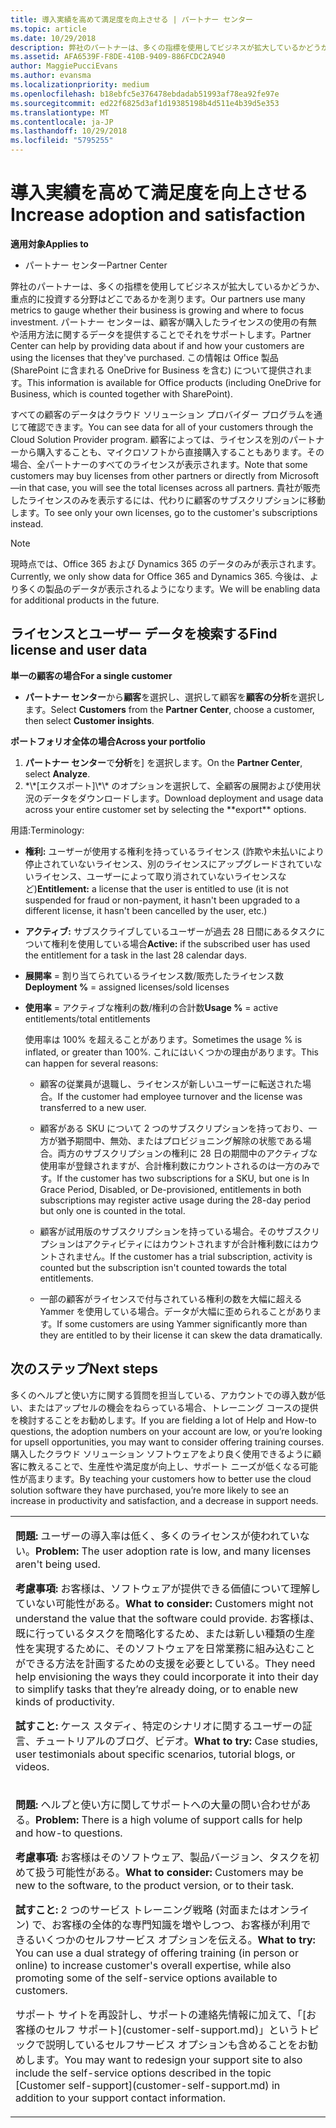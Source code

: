 ```yaml
---
title: 導入実績を高めて満足度を向上させる | パートナー センター
ms.topic: article
ms.date: 10/29/2018
description: 弊社のパートナーは、多くの指標を使用してビジネスが拡大しているかどうか、重点的に投資する分野はどこであるかを測ります。 パートナー センターは、顧客が購入したライセンスの使用の有無や活用方法に関するデータを提供することでそれをサポートします。
ms.assetid: AFA6539F-F8DE-410B-9409-886FCDC2A940
author: MaggiePucciEvans
ms.author: evansma
ms.localizationpriority: medium
ms.openlocfilehash: b18ebfc5e376478ebdadab51993af78ea92fe97e
ms.sourcegitcommit: ed22f6825d3af1d19385198b4d511e4b39d5e353
ms.translationtype: MT
ms.contentlocale: ja-JP
ms.lasthandoff: 10/29/2018
ms.locfileid: "5795255"
---
```

# <a name="increase-adoption-and-satisfaction"></a><span data-ttu-id="fd51f-104">導入実績を高めて満足度を向上させる</span><span class="sxs-lookup"><span data-stu-id="fd51f-104">Increase adoption and satisfaction</span></span>

**<span data-ttu-id="fd51f-105">適用対象</span><span class="sxs-lookup"><span data-stu-id="fd51f-105">Applies to</span></span>**

-  <span data-ttu-id="fd51f-106">パートナー センター</span><span class="sxs-lookup"><span data-stu-id="fd51f-106">Partner Center</span></span>

<span data-ttu-id="fd51f-107">弊社のパートナーは、多くの指標を使用してビジネスが拡大しているかどうか、重点的に投資する分野はどこであるかを測ります。</span><span class="sxs-lookup"><span data-stu-id="fd51f-107">Our partners use many metrics to gauge whether their business is growing and where to focus investment.</span></span> <span data-ttu-id="fd51f-108">パートナー センターは、顧客が購入したライセンスの使用の有無や活用方法に関するデータを提供することでそれをサポートします。</span><span class="sxs-lookup"><span data-stu-id="fd51f-108">Partner Center can help by providing data about if and how your customers are using the licenses that they've purchased.</span></span> <span data-ttu-id="fd51f-109">この情報は Office 製品 (SharePoint に含まれる OneDrive for Business を含む) について提供されます。</span><span class="sxs-lookup"><span data-stu-id="fd51f-109">This information is available for Office products (including OneDrive for Business, which is counted together with SharePoint).</span></span>

<span data-ttu-id="fd51f-110">すべての顧客のデータはクラウド ソリューション プロバイダー プログラムを通じて確認できます。</span><span class="sxs-lookup"><span data-stu-id="fd51f-110">You can see data for all of your customers through the Cloud Solution Provider program.</span></span> <span data-ttu-id="fd51f-111">顧客によっては、ライセンスを別のパートナーから購入することも、マイクロソフトから直接購入することもあります。その場合、全パートナーのすべてのライセンスが表示されます。</span><span class="sxs-lookup"><span data-stu-id="fd51f-111">Note that some customers may buy licenses from other partners or directly from Microsoft—in that case, you will see the total licenses across all partners.</span></span> <span data-ttu-id="fd51f-112">貴社が販売したライセンスのみを表示するには、代わりに顧客のサブスクリプションに移動します。</span><span class="sxs-lookup"><span data-stu-id="fd51f-112">To see only your own licenses, go to the customer's subscriptions instead.</span></span>

> [!NOTE]  
>  <span data-ttu-id="fd51f-113">現時点では、Office 365 および Dynamics 365 のデータのみが表示されます。</span><span class="sxs-lookup"><span data-stu-id="fd51f-113">Currently, we only show data for Office 365 and Dynamics 365.</span></span> <span data-ttu-id="fd51f-114">今後は、より多くの製品のデータが表示されるようになります。</span><span class="sxs-lookup"><span data-stu-id="fd51f-114">We will be enabling data for additional products in the future.</span></span>

## <a name="find-license-and-user-data"></a><span data-ttu-id="fd51f-115">ライセンスとユーザー データを検索する</span><span class="sxs-lookup"><span data-stu-id="fd51f-115">Find license and user data</span></span>


**<span data-ttu-id="fd51f-116">単一の顧客の場合</span><span class="sxs-lookup"><span data-stu-id="fd51f-116">For a single customer</span></span>**

-   <span data-ttu-id="fd51f-117">**パートナー センター**から**顧客**を選択し、選択して顧客を**顧客の分析**を選択します。</span><span class="sxs-lookup"><span data-stu-id="fd51f-117">Select **Customers** from the **Partner Center**, choose a customer, then select **Customer insights**.</span></span>

**<span data-ttu-id="fd51f-118">ポートフォリオ全体の場合</span><span class="sxs-lookup"><span data-stu-id="fd51f-118">Across your portfolio</span></span>**

1.  <span data-ttu-id="fd51f-119">**パートナー センター**で**分析**を] を選択します。</span><span class="sxs-lookup"><span data-stu-id="fd51f-119">On the **Partner Center**, select **Analyze**.</span></span>
2.  <span data-ttu-id="fd51f-120">
          *\*[エクスポート]\*\* のオプションを選択して、全顧客の展開および使用状況のデータをダウンロードします。</span><span class="sxs-lookup"><span data-stu-id="fd51f-120">Download deployment and usage data across your entire customer set by selecting the **export** options.</span></span>

<span data-ttu-id="fd51f-121">用語:</span><span class="sxs-lookup"><span data-stu-id="fd51f-121">Terminology:</span></span>

-   <span data-ttu-id="fd51f-122">**権利:** ユーザーが使用する権利を持っているライセンス (詐欺や未払いにより停止されていないライセンス、別のライセンスにアップグレードされていないライセンス、ユーザーによって取り消されていないライセンスなど)</span><span class="sxs-lookup"><span data-stu-id="fd51f-122">**Entitlement:** a license that the user is entitled to use (it is not suspended for fraud or non-payment, it hasn't been upgraded to a different license, it hasn't been cancelled by the user, etc.)</span></span>

-   <span data-ttu-id="fd51f-123">**アクティブ:** サブスクライブしているユーザーが過去 28 日間にあるタスクについて権利を使用している場合</span><span class="sxs-lookup"><span data-stu-id="fd51f-123">**Active:** if the subscribed user has used the entitlement for a task in the last 28 calendar days.</span></span>

-   <span data-ttu-id="fd51f-124">**展開率** = 割り当てられているライセンス数/販売したライセンス数</span><span class="sxs-lookup"><span data-stu-id="fd51f-124">**Deployment %** = assigned licenses/sold licenses</span></span>

-   <span data-ttu-id="fd51f-125">**使用率** = アクティブな権利の数/権利の合計数</span><span class="sxs-lookup"><span data-stu-id="fd51f-125">**Usage %** = active entitlements/total entitlements</span></span>

    <span data-ttu-id="fd51f-126">使用率は 100% を超えることがあります。</span><span class="sxs-lookup"><span data-stu-id="fd51f-126">Sometimes the usage % is inflated, or greater than 100%.</span></span> <span data-ttu-id="fd51f-127">これにはいくつかの理由があります。</span><span class="sxs-lookup"><span data-stu-id="fd51f-127">This can happen for several reasons:</span></span>

    -   <span data-ttu-id="fd51f-128">顧客の従業員が退職し、ライセンスが新しいユーザーに転送された場合。</span><span class="sxs-lookup"><span data-stu-id="fd51f-128">If the customer had employee turnover and the license was transferred to a new user.</span></span>

    -   <span data-ttu-id="fd51f-129">顧客がある SKU について 2 つのサブスクリプションを持っており、一方が猶予期間中、無効、またはプロビジョニング解除の状態である場合。両方のサブスクリプションの権利に 28 日の期間中のアクティブな使用率が登録されますが、合計権利数にカウントされるのは一方のみです。</span><span class="sxs-lookup"><span data-stu-id="fd51f-129">If the customer has two subscriptions for a SKU, but one is In Grace Period, Disabled, or De-provisioned, entitlements in both subscriptions may register active usage during the 28-day period but only one is counted in the total.</span></span>

    -   <span data-ttu-id="fd51f-130">顧客が試用版のサブスクリプションを持っている場合。そのサブスクリプションはアクティビティにはカウントされますが合計権利数にはカウントされません。</span><span class="sxs-lookup"><span data-stu-id="fd51f-130">If the customer has a trial subscription, activity is counted but the subscription isn't counted towards the total entitlements.</span></span>

    -   <span data-ttu-id="fd51f-131">一部の顧客がライセンスで付与されている権利の数を大幅に超える Yammer を使用している場合。データが大幅に歪められることがあります。</span><span class="sxs-lookup"><span data-stu-id="fd51f-131">If some customers are using Yammer significantly more than they are entitled to by their license it can skew the data dramatically.</span></span>

## <a name="next-steps"></a><span data-ttu-id="fd51f-132">次のステップ</span><span class="sxs-lookup"><span data-stu-id="fd51f-132">Next steps</span></span>


<span data-ttu-id="fd51f-133">多くのヘルプと使い方に関する質問を担当している、アカウントでの導入数が低い、またはアップセルの機会をねらっている場合、トレーニング コースの提供を検討することをお勧めします。</span><span class="sxs-lookup"><span data-stu-id="fd51f-133">If you are fielding a lot of Help and How-to questions, the adoption numbers on your account are low, or you’re looking for upsell opportunities, you may want to consider offering training courses.</span></span> <span data-ttu-id="fd51f-134">購入したクラウド ソリューション ソフトウェアをより良く使用できるように顧客に教えることで、生産性や満足度が向上し、サポート ニーズが低くなる可能性が高まります。</span><span class="sxs-lookup"><span data-stu-id="fd51f-134">By teaching your customers how to better use the cloud solution software they have purchased, you’re more likely to see an increase in productivity and satisfaction, and a decrease in support needs.</span></span>

<table>
<colgroup>
<col width="100%" />
</colgroup>
<tbody>
<tr class="odd">
<td><p><span data-ttu-id="fd51f-135"><strong>問題:</strong> ユーザーの導入率は低く、多くのライセンスが使われていない。</span><span class="sxs-lookup"><span data-stu-id="fd51f-135"><strong>Problem:</strong> The user adoption rate is low, and many licenses aren't being used.</span></span></p>
<p><span data-ttu-id="fd51f-136"><strong>考慮事項:</strong> お客様は、ソフトウェアが提供できる価値について理解していない可能性がある。</span><span class="sxs-lookup"><span data-stu-id="fd51f-136"><strong>What to consider:</strong> Customers might not understand the value that the software could provide.</span></span> <span data-ttu-id="fd51f-137">お客様は、既に行っているタスクを簡略化するため、または新しい種類の生産性を実現するために、そのソフトウェアを日常業務に組み込むことができる方法を計画するための支援を必要としている。</span><span class="sxs-lookup"><span data-stu-id="fd51f-137">They need help envisioning the ways they could incorporate it into their day to simplify tasks that they’re already doing, or to enable new kinds of productivity.</span></span></p>
<p><span data-ttu-id="fd51f-138"><strong>試すこと:</strong> ケース スタディ、特定のシナリオに関するユーザーの証言、チュートリアルのブログ、ビデオ。</span><span class="sxs-lookup"><span data-stu-id="fd51f-138"><strong>What to try:</strong> Case studies, user testimonials about specific scenarios, tutorial blogs, or videos.</span></span></p></td>
</tr>
<tr class="even">
<td><p><span data-ttu-id="fd51f-139"><strong>問題:</strong> ヘルプと使い方に関してサポートへの大量の問い合わせがある。</span><span class="sxs-lookup"><span data-stu-id="fd51f-139"><strong>Problem:</strong> There is a high volume of support calls for help and how-to questions.</span></span></p>
<p><span data-ttu-id="fd51f-140"><strong>考慮事項:</strong> お客様はそのソフトウェア、製品バージョン、タスクを初めて扱う可能性がある。</span><span class="sxs-lookup"><span data-stu-id="fd51f-140"><strong>What to consider:</strong> Customers may be new to the software, to the product version, or to their task.</span></span></p>
<p><span data-ttu-id="fd51f-141"><strong>試すこと:</strong> 2 つのサービス トレーニング戦略 (対面またはオンライン) で、お客様の全体的な専門知識を増やしつつ、お客様が利用できるいくつかのセルフサービス オプションを伝える。</span><span class="sxs-lookup"><span data-stu-id="fd51f-141"><strong>What to try:</strong> You can use a dual strategy of offering training (in person or online) to increase customer's overall expertise, while also promoting some of the self-service options available to customers.</span></span></p>
<p><span data-ttu-id="fd51f-142">サポート サイトを再設計し、サポートの連絡先情報に加えて、「[お客様のセルフ サポート](customer-self-support.md)」というトピックで説明しているセルフサービス オプションも含めることをお勧めします。</span><span class="sxs-lookup"><span data-stu-id="fd51f-142">You may want to redesign your support site to also include the self-service options described in the topic [Customer self-support](customer-self-support.md) in addition to your support contact information.</span></span></p></td>
</tr>
</tbody>
</table>

 

 

 



